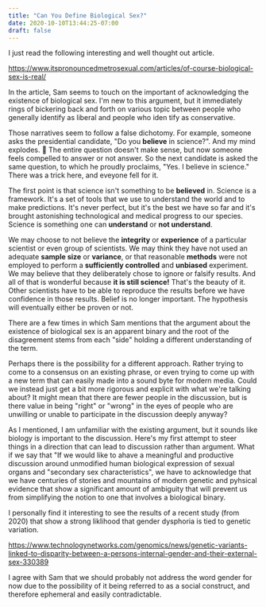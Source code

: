 ```yaml
---
title: "Can You Define Biological Sex?"
date: 2020-10-10T13:44:25-07:00
draft: false
---
```


I just read the following interesting and well thought out article.

https://www.itspronouncedmetrosexual.com/articles/of-course-biological-sex-is-real/

In the article, Sam seems to touch on the important of acknowledging the existence of biological sex. I'm new to this argument, but it immediately rings of bickering back and forth on various topic between people who generally identify as liberal and people who iden
tify as conservative.

Those narratives seem to follow a false dichotomy. For example, someone asks the presidential candidate, "Do you **believe** in science?". And my mind explodes. :exploding_head: The entire question doesn't make sense, but now someone feels compelled to answer or not answer. So the next candidate is asked the same question, to which he proudly proclaims, "Yes. I believe in science." There was a trick here, and eveyone fell for it.

The first point is that science isn't something to be **believed** in. Science is a framework. It's a set of tools that we use to understand the world and to make predictions. It's never perfect, but it's the best we have so far and it's brought astonishing technological and medical progress to our species. Science is something one can **understand** or **not understand**.

We may choose to not believe the **integrity** or **experience** of a particular scientist or even group of scientists. We may think they have not used an adequate **sample size** or **variance**, or that reasonable **methods** were not employed to perform a **sufficiently controlled** and **unbiased** experiment. We may believe that they deliberately chose to ignore or falsify results. And all of that is wonderful because **it is still science!** That's the beauty of it. Other scientists have to be able to reproduce the results before we have confidence in those results. Belief is no longer important. The hypothesis will eventually either be proven or not.

There are a few times in which Sam mentions that the argument about the existence of biological sex is an apparent binary and the root of the disagreement stems from each "side" holding a different understanding of the term.

Perhaps there is the possibility for a different approach. Rather trying to come to a consensus on an existing phrase, or even trying to come up with a new term that can easily made into a sound byte for modern media. Could we instead just get a bit more rigorous and explicit with what we're talking about? It might mean that there are fewer people in the discussion, but is there value in being "right" or "wrong" in the eyes of people who are unwilling or unable to participate in the discussion deeply anyway?

As I mentioned, I am unfamiliar with the existing argument, but it sounds like biology is important to the discussion. Here's my first attempt to steer things in a direction that can lead to discussion rather than argument. What if we say that "If we would like to ahave a meaningful and productive discussion around unmodified human biological expression of sexual organs and "secondary sex characteristics", we have to acknowledge that we have centuries of stories and mountains of modern genetic and pyhsical evidence that show a significant amount of ambiguity that will prevent us from simplifying the notion to one that involves a biological binary.

I personally find it interesting to see the results of a recent study (from 2020) that show a strong liklihood that gender dysphoria is tied to genetic variation.

https://www.technologynetworks.com/genomics/news/genetic-variants-linked-to-disparity-between-a-persons-internal-gender-and-their-external-sex-330389

I agree with Sam that we should probably not address the word gender for now due to the possibility of it being referred to as a social construct, and therefore ephemeral and easily contradictable.

